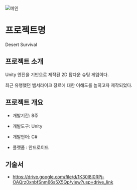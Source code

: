 ![메인](https://github.com/zachpaul7/Desert_Survival/assets/60610390/408b8b32-e0ea-4c48-bbc5-3af26687451e)

# 프로젝트명
Desert Survival

## 프로젝트 소개
Unity 엔진을 기반으로 제작된 2D 탑다운 슈팅 게임이다.

최근 유행했던 뱀서라이크 장르에 대한 이해도를 높히고자 제작되었다.

## 프로젝트 개요
- 개발기간: 8주
  
- 개발도구: Unity
  
- 개발언어: C#
  
- 플랫폼 : 안드로이드

## 기술서
- https://drive.google.com/file/d/1K30l8I0RPj-OAQrz0xnbfSnm66s5X5Qp/view?usp=drive_link
